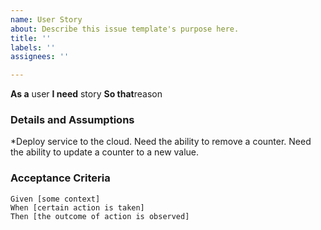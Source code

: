 ```yaml
---
name: User Story
about: Describe this issue template's purpose here.
title: ''
labels: ''
assignees: ''

---
```


**As a** user
 **I need** story
 **So that**reason
   
 ### Details and Assumptions
 *Deploy service to the cloud.
Need the ability to remove a counter.
Need the ability to update a counter to a new value.
   
 ### Acceptance Criteria  
   
 ```gherkin
 Given [some context]
 When [certain action is taken]
 Then [the outcome of action is observed]
 ```
